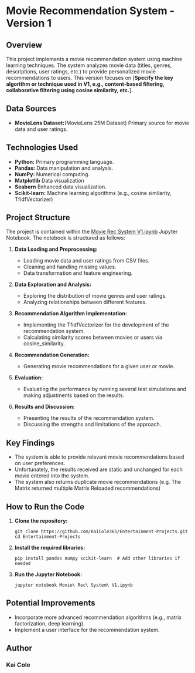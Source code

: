 # Movie Recommendation System - Version 1

## Overview

This project implements a movie recommendation system using machine learning techniques. The system analyzes movie data (titles, genres, descriptions, user ratings, etc.) 
to provide personalized movie recommendations to users. This version focuses on [**Specify the key algorithm or technique used in V1, e.g., content-based filtering, collaborative filtering using cosine similarity, etc.**].

## Data Sources

*   **MovieLens Dataset:**(MovieLens 25M Dataset) Primary source for movie data and user ratings.

## Technologies Used

*   **Python:** Primary programming language.
*   **Pandas:** Data manipulation and analysis.
*   **NumPy:** Numerical computing.
*   **Matplotlib** Data visualization
*   **Seaborn** Enhanced data visualization.
*   **Scikit-learn:** Machine learning algorithms (e.g., cosine similarity, TfidfVectorizer)

## Project Structure

The project is contained within the [Movie Rec System V1.ipynb](Movie%20Rec%20System%20V1.ipynb) Jupyter Notebook. The notebook is structured as follows:

1.  **Data Loading and Preprocessing:**
    *   Loading movie data and user ratings from CSV files.
    *   Cleaning and handling missing values.
    *   Data transformation and feature engineering.

2.  **Data Exploration and Analysis:**
    *   Exploring the distribution of movie genres and user ratings.
    *   Analyzing relationships between different features.

3.  **Recommendation Algorithm Implementation:**
    *   Implementing the TfidfVectorizer for the development of the recommendation system.
    *   Calculating similarity scores between movies or users via cosine_similarity. 

4.  **Recommendation Generation:**
    *   Generating movie recommendations for a given user or movie.

5.  **Evaluation:**
    *   Evaluating the performance by running several test simulations and making adjustments based on the results.

6.  **Results and Discussion:**
    *   Presenting the results of the recommendation system.
    *   Discussing the strengths and limitations of the approach.

## Key Findings

*   The system is able to provide relevant movie recommendations based on user preferences.
*   Unfortunately, the results received are static and unchanged for each movie entered into the system.
*   The system also returns duplicate movie recommendations (e.g. The Matrix returned multiple Matrix Reloaded recommendations)

## How to Run the Code

1.  **Clone the repository:**
    ```
    git clone https://github.com/KaiCole365/Entertainment-Projects.git
    cd Entertainment-Projects
    ```

2.  **Install the required libraries:**
    ```
    pip install pandas numpy scikit-learn  # Add other libraries if needed
    ```

3.  **Run the Jupyter Notebook:**
    ```
    jupyter notebook Movie\ Rec\ System\ V1.ipynb
    ```

## Potential Improvements

*   Incorporate more advanced recommendation algorithms (e.g., matrix factorization, deep learning).
*   Implement a user interface for the recommendation system.

## Author

### Kai Cole

